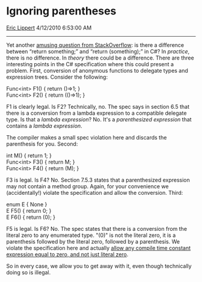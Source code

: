 <div id="page">

# Ignoring parentheses

[Eric Lippert](https://social.msdn.microsoft.com/profile/Eric%20Lippert) 4/12/2010 6:53:00 AM

-----

<div id="content">

<div class="mine">

Yet another [amusing question from StackOverflow](http://stackoverflow.com/questions/2186595/c-is-there-a-difference-between-return-myvar-vs-return-myvar): is there a difference between “return something;” and “return (something);” in C\#? In *practice*, there is no difference. In *theory* there could be a difference. There are three interesting points in the C\# specification where this could present a problem. First, conversion of anonymous functions to delegate types and expression trees. Consider the following: <span class="code"> </span>

Func\<int\> F1() { return ()=\>1; }  
Func\<int\> F2() { return (()=\>1); }

F1 is clearly legal. Is F2? Technically, no. The spec says in section 6.5 that there is a conversion from a lambda expression to a compatible delegate type. Is that a *lambda expression*? No. It's a *parenthesized expression* that contains a *lambda expression*.

The compiler makes a small spec violation here and discards the parenthesis for you. Second: <span class="code"> </span>

int M() { return 1; }  
Func\<int\> F3() { return M; }  
Func\<int\> F4() { return (M); }

F3 is legal. Is F4? No. Section 7.5.3 states that a parenthesized expression may not contain a method group. Again, for your convenience we (accidentally\!) violate the specification and allow the conversion. Third: <span class="code"> </span>

enum E { None }  
E F5() { return 0; }  
E F6() { return (0); }

F5 is legal. Is F6? No. The spec states that there is a conversion from the literal zero to any enumerated type. "(0)" is not the literal zero, it is a parenthesis followed by the literal zero, followed by a parenthesis. We violate the specification here and actually [allow any compile time constant expression equal to zero, and not just literal zero](http://blogs.msdn.com/ericlippert/archive/2006/03/28/the-root-of-all-evil-part-one.aspx).

So in every case, we allow you to get away with it, even though technically doing so is illegal.

</div>

</div>

</div>


